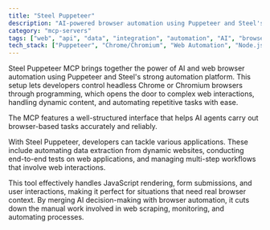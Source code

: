 ```yaml
---
title: "Steel Puppeteer"
description: "AI-powered browser automation using Puppeteer and Steel's platform for web scraping, testing, and workflow automation."
category: "mcp-servers"
tags: ["web", "api", "data", "integration", "automation", "AI", "browser automation", "scraping", "testing"]
tech_stack: ["Puppeteer", "Chrome/Chromium", "Web Automation", "Node.js", "JavaScript", "AI"]
---
```


Steel Puppeteer MCP brings together the power of AI and web browser automation using Puppeteer and Steel's strong automation platform. This setup lets developers control headless Chrome or Chromium browsers through programming, which opens the door to complex web interactions, handling dynamic content, and automating repetitive tasks with ease.

The MCP features a well-structured interface that helps AI agents carry out browser-based tasks accurately and reliably.

With Steel Puppeteer, developers can tackle various applications. These include automating data extraction from dynamic websites, conducting end-to-end tests on web applications, and managing multi-step workflows that involve web interactions.

This tool effectively handles JavaScript rendering, form submissions, and user interactions, making it perfect for situations that need real browser context. By merging AI decision-making with browser automation, it cuts down the manual work involved in web scraping, monitoring, and automating processes.
